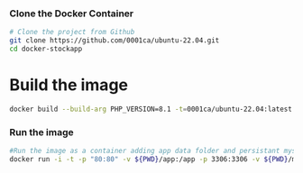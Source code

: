 ### Clone the Docker Container
```bash
# Clone the project from Github
git clone https://github.com/0001ca/ubuntu-22.04.git
cd docker-stockapp
```
# Build the image
```bash
docker build --build-arg PHP_VERSION=8.1 -t=0001ca/ubuntu-22.04:latest -f Dockerfile .
```

### Run the image
```bash
#Run the image as a container adding app data folder and persistant mysql
docker run -i -t -p "80:80" -v ${PWD}/app:/app -p 3306:3306 -v ${PWD}/mysql:/var/lib/mysql 0001ca/ubuntu-22.04:latest
```





